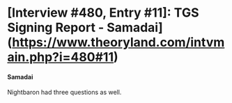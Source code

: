 # [Interview #480, Entry #11]: TGS Signing Report - Samadai](https://www.theoryland.com/intvmain.php?i=480#11)

#### Samadai

Nightbaron had three questions as well.

